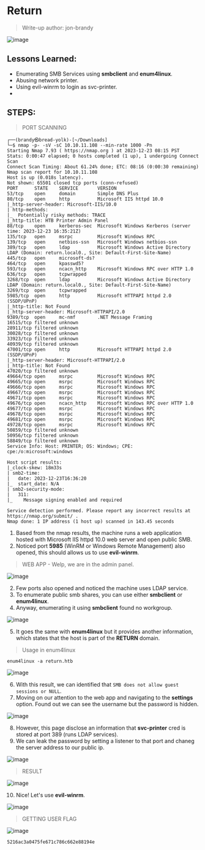 # Return
> Write-up author: jon-brandy

![image](https://github.com/jon-brandy/hackthebox/assets/70703371/bb7929a7-5a9e-434c-a534-346742066b3d)


## Lessons Learned:
- Enumerating SMB Services using **smbclient** and **enum4linux**.
- Abusing network printer.
- Using evil-winrm to login as svc-printer.
- 

## STEPS:
> PORT SCANNING

```
┌──(brandy㉿bread-yolk)-[~/Downloads]
└─$ nmap -p- -sV -sC 10.10.11.108 --min-rate 1000 -Pn
Starting Nmap 7.93 ( https://nmap.org ) at 2023-12-23 08:15 PST
Stats: 0:00:47 elapsed; 0 hosts completed (1 up), 1 undergoing Connect Scan
Connect Scan Timing: About 61.24% done; ETC: 08:16 (0:00:30 remaining)
Nmap scan report for 10.10.11.108
Host is up (0.018s latency).
Not shown: 65501 closed tcp ports (conn-refused)
PORT      STATE    SERVICE       VERSION
53/tcp    open     domain        Simple DNS Plus
80/tcp    open     http          Microsoft IIS httpd 10.0
|_http-server-header: Microsoft-IIS/10.0
| http-methods: 
|_  Potentially risky methods: TRACE
|_http-title: HTB Printer Admin Panel
88/tcp    open     kerberos-sec  Microsoft Windows Kerberos (server time: 2023-12-23 16:35:21Z)
135/tcp   open     msrpc         Microsoft Windows RPC
139/tcp   open     netbios-ssn   Microsoft Windows netbios-ssn
389/tcp   open     ldap          Microsoft Windows Active Directory LDAP (Domain: return.local0., Site: Default-First-Site-Name)
445/tcp   open     microsoft-ds?
464/tcp   open     kpasswd5?
593/tcp   open     ncacn_http    Microsoft Windows RPC over HTTP 1.0
636/tcp   open     tcpwrapped
3268/tcp  open     ldap          Microsoft Windows Active Directory LDAP (Domain: return.local0., Site: Default-First-Site-Name)
3269/tcp  open     tcpwrapped
5985/tcp  open     http          Microsoft HTTPAPI httpd 2.0 (SSDP/UPnP)
|_http-title: Not Found
|_http-server-header: Microsoft-HTTPAPI/2.0
9389/tcp  open     mc-nmf        .NET Message Framing
16515/tcp filtered unknown
28911/tcp filtered unknown
30028/tcp filtered unknown
33923/tcp filtered unknown
40939/tcp filtered unknown
47001/tcp open     http          Microsoft HTTPAPI httpd 2.0 (SSDP/UPnP)
|_http-server-header: Microsoft-HTTPAPI/2.0
|_http-title: Not Found
47020/tcp filtered unknown
49664/tcp open     msrpc         Microsoft Windows RPC
49665/tcp open     msrpc         Microsoft Windows RPC
49666/tcp open     msrpc         Microsoft Windows RPC
49667/tcp open     msrpc         Microsoft Windows RPC
49671/tcp open     msrpc         Microsoft Windows RPC
49676/tcp open     ncacn_http    Microsoft Windows RPC over HTTP 1.0
49677/tcp open     msrpc         Microsoft Windows RPC
49678/tcp open     msrpc         Microsoft Windows RPC
49681/tcp open     msrpc         Microsoft Windows RPC
49728/tcp open     msrpc         Microsoft Windows RPC
50859/tcp filtered unknown
50956/tcp filtered unknown
58849/tcp filtered unknown
Service Info: Host: PRINTER; OS: Windows; CPE: cpe:/o:microsoft:windows

Host script results:
|_clock-skew: 18m33s
| smb2-time: 
|   date: 2023-12-23T16:36:20
|_  start_date: N/A
| smb2-security-mode: 
|   311: 
|_    Message signing enabled and required

Service detection performed. Please report any incorrect results at https://nmap.org/submit/ .
Nmap done: 1 IP address (1 host up) scanned in 143.45 seconds
```

1. Based from the nmap results, the machine runs a web application hosted with Microsoft IIS httpd 10.0 web server and open public SMB.
2. Noticed port **5985** (WinRM or Windows Remote Management) also opened, this should allows us to use **evil-winrm**.

> WEB APP - Welp, we are in the admin panel.

![image](https://github.com/jon-brandy/hackthebox/assets/70703371/11a8acbe-87b9-4fb4-b7df-964d5321ac79)


2. Few ports also opened and noticed the machine uses LDAP service.
3. To enumerate public smb shares, you can use either **smbclient** or **enum4linux**.
4. Anyway, enumerating it using **smbclient** found no workgroup.

![image](https://github.com/jon-brandy/hackthebox/assets/70703371/31f869dc-37b9-4c5b-b256-7b80359c0b44)


5. It goes the same with **enum4linux** but it provides another information, which states that the host is part of the **RETURN** domain.

> Usage in enum4linux

```
enum4linux -a return.htb
```

![image](https://github.com/jon-brandy/hackthebox/assets/70703371/219c992c-aa57-4661-ad0e-9dabeeda62e3)


6. With this result, we can identified that `SMB does not allow guest sessions or NULL`.
7. Moving on our attention to the web app and navigating to the **settings** option. Found out we can see the username but the password is hidden.

![image](https://github.com/jon-brandy/hackthebox/assets/70703371/59978b87-b3f7-4664-b00d-be913f213a3e)


8. However, this page disclose an information that **svc-printer** cred is stored at port 389 (runs LDAP services).
9. We can leak the password by setting a listener to that port and chaneg the server address to our public ip.

![image](https://github.com/jon-brandy/hackthebox/assets/70703371/0755bbe1-d1f6-4a11-9588-6165ec4e0505)


> RESULT

![image](https://github.com/jon-brandy/hackthebox/assets/70703371/fc99ae94-b8fc-4421-88fa-c8fa8891e42c)


10. Nice! Let's use **evil-winrm**.

![image](https://github.com/jon-brandy/hackthebox/assets/70703371/12e1c654-b1f0-4384-b14c-ad6689167798)


> GETTING USER FLAG

![image](https://github.com/jon-brandy/hackthebox/assets/70703371/4e6cdcec-7b3f-4496-82b6-41a3e429715f)


```
5216ac3a0475fe671c786c662e88194e
```
